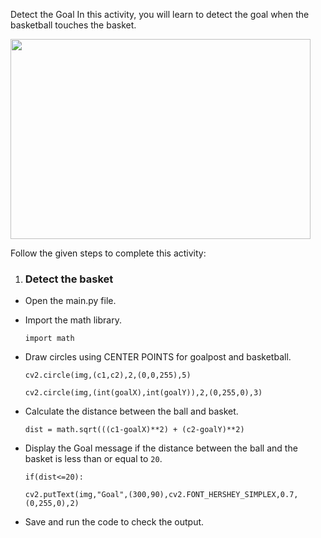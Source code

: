 Detect the Goal
In this activity, you will learn to detect the goal when the basketball touches the basket.

<img src= "https://media.slid.es/uploads/1525749/images/10493775/SA3.gif" width = "480" height = "320">

Follow the given steps to complete this activity:

1. ### Detect the basket
* Open the main.py file.

* Import the math library.

    `import math`

* Draw circles using CENTER POINTS for goalpost and basketball.

    `cv2.circle(img,(c1,c2),2,(0,0,255),5)`

    `cv2.circle(img,(int(goalX),int(goalY)),2,(0,255,0),3)`

* Calculate the distance between the ball and basket.

    `dist = math.sqrt(((c1-goalX)**2) + (c2-goalY)**2)`

* Display the Goal message if the distance between the ball and the basket is less than or equal to `20`.

    `if(dist<=20):`

    `cv2.putText(img,"Goal",(300,90),cv2.FONT_HERSHEY_SIMPLEX,0.7,(0,255,0),2)`


* Save and run the code to check the output.
